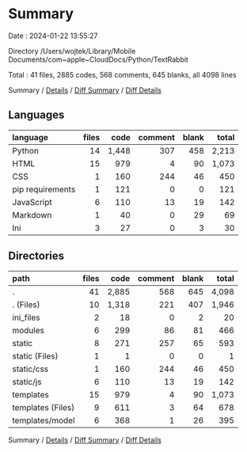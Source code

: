 # Summary

Date : 2024-01-22 13:55:27

Directory /Users/wojtek/Library/Mobile Documents/com~apple~CloudDocs/Python/TextRabbit

Total : 41 files,  2885 codes, 568 comments, 645 blanks, all 4098 lines

Summary / [Details](details.md) / [Diff Summary](diff.md) / [Diff Details](diff-details.md)

## Languages
| language | files | code | comment | blank | total |
| :--- | ---: | ---: | ---: | ---: | ---: |
| Python | 14 | 1,448 | 307 | 458 | 2,213 |
| HTML | 15 | 979 | 4 | 90 | 1,073 |
| CSS | 1 | 160 | 244 | 46 | 450 |
| pip requirements | 1 | 121 | 0 | 0 | 121 |
| JavaScript | 6 | 110 | 13 | 19 | 142 |
| Markdown | 1 | 40 | 0 | 29 | 69 |
| Ini | 3 | 27 | 0 | 3 | 30 |

## Directories
| path | files | code | comment | blank | total |
| :--- | ---: | ---: | ---: | ---: | ---: |
| . | 41 | 2,885 | 568 | 645 | 4,098 |
| . (Files) | 10 | 1,318 | 221 | 407 | 1,946 |
| ini_files | 2 | 18 | 0 | 2 | 20 |
| modules | 6 | 299 | 86 | 81 | 466 |
| static | 8 | 271 | 257 | 65 | 593 |
| static (Files) | 1 | 1 | 0 | 0 | 1 |
| static/css | 1 | 160 | 244 | 46 | 450 |
| static/js | 6 | 110 | 13 | 19 | 142 |
| templates | 15 | 979 | 4 | 90 | 1,073 |
| templates (Files) | 9 | 611 | 3 | 64 | 678 |
| templates/model | 6 | 368 | 1 | 26 | 395 |

Summary / [Details](details.md) / [Diff Summary](diff.md) / [Diff Details](diff-details.md)